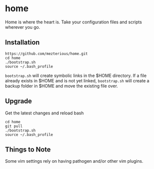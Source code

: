 home
====

Home is where the heart is. Take your configuration files and scripts wherever you go.

Installation
------------

```
https://github.com/mezterious/home.git
cd home
./bootstrap.sh
source ~/.bash_profile
```

`bootstrap.sh` will create symbolic links in the $HOME directory.
If a file already exists in $HOME and is not yet linked, `bootstrap.sh` will create a backup folder in $HOME and move the existing file over.

Upgrade
-------

Get the latest changes and reload bash
```
cd home
git pull
./bootstrap.sh
source ~/.bash_profile
```

Things to Note
--------------

Some vim settings rely on having pathogen and/or other vim plugins.

